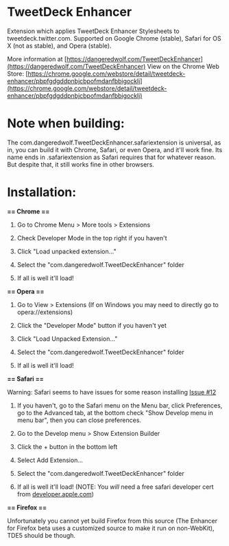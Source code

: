 TweetDeck Enhancer
==================

Extension which applies TweetDeck Enhancer Stylesheets to tweetdeck.twitter.com. Supported on Google Chrome (stable), Safari for OS X (not as stable), and Opera (stable). 

More information at [https://dangeredwolf.com/TweetDeckEnhancer](https://dangeredwolf.com/TweetDeckEnhancer)
View on the Chrome Web Store: [https://chrome.google.com/webstore/detail/tweetdeck-enhancer/pbpfgdgddpnbjcbpofmdanfbbigocklj](https://chrome.google.com/webstore/detail/tweetdeck-enhancer/pbpfgdgddpnbjcbpofmdanfbbigocklj) 

Note when building:
==================

The com.dangeredwolf.TweetDeckEnhancer.safariextension is universal, as in, you can build it with Chrome, Safari, or even Opera, and it'll work fine. Its name ends in .safariextension as Safari requires that for whatever reason. But despite that, it still works fine in other browsers.

Installation:
==================

**== Chrome ==**

1. Go to Chrome Menu > More tools > Extensions

2. Check Developer Mode in the top right if you haven't

3. Click "Load unpacked extension..."

4. Select the "com.dangeredwolf.TweetDeckEnhancer" folder

5. If all is well it'll load!

**== Opera ==**

1. Go to View > Extensions (If on Windows you may need to directly go to opera://extensions)

2. Click the "Developer Mode" button if you haven't yet

3. Click "Load Unpacked Extension..."

4. Select the "com.dangeredwolf.TweetDeckEnhancer" folder

5. If all is well it'll load!

**== Safari ==**

Warning: Safari seems to have issues for some reason installing [Issue #12](https://github.com/dangeredwolf/TweetDeck-Enhancer/issues/12)

1. If you haven't, go to the Safari menu on the Menu bar, click Preferences, go to the Advanced tab, at the bottom check "Show Develop menu in menu bar", then you can close preferences.

2. Go to the Develop menu > Show Extension Builder

3. Click the + button in the bottom left

4. Select Add Extension...

5. Select the "com.dangeredwolf.TweetDeckEnhancer" folder

6. If all is well it'll load! (NOTE: You *will* need a free safari developer cert from [developer.apple.com](https://developer.apple.com/account))


**== Firefox ==**

Unfortunately you cannot yet build Firefox from this source (The Enhancer for Firefox beta uses a customized source to make it run on non-WebKit), TDE5 should be though.
